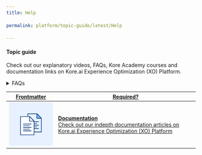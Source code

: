 ```yaml
---
title: Help

permalink: platform/topic-guide/latest/Help

---
```


#### Topic guide

  Check out our explanatory videos, FAQs, Kore Academy courses and documentation links on Kore.ai Experience Optimization (XO) Platform.

<details>
  <summary>FAQs
  </summary>

  <a class="doc-link" target="_blank" href="https://developer.kore.ai/docs/bots/chatbot-overview/chatbot-overview/">
 
  What are virtual assistants?

</a>

<a class="doc-link" target="_blank" href="https://developer.kore.ai/docs/bots/chatbot-overview/about-bots/">
 
  What are the basic concepts of virtual assistant development?

</a>


<a class="doc-link" target="_blank" href="https://developer.kore.ai/docs/bots/chatbot-overview/getting-started-bots/">
 
  How to build virtual assistants using the Kore.ai Platform?

</a>


<a class="doc-link" target="_blank" href="https://developer.kore.ai/docs/bots/nlp/additional-notes-nlp-settings-guidelines/">

  How to improve the intent detection capabilities?

</a>

<a class="doc-link" target="_blank" href="https://developer.kore.ai/docs/bots/advanced-topics/collaborative-development/sharing-bots-for-development/">

  How to share bots with your team?

</a>

<a class="doc-link" target="_blank" href="https://developer.kore.ai/docs/bots/analyzing-your-bot/analyzing-your-bot/">

  How to analyze the virtual assistant's performance?

</a>

</details>

<a class="doc-link" target="_blank" href="https://developer.kore.ai/docs/bots/chatbot-overview/koreai-platform/">
 

| Frontmatter | Required? |
|-------------|-------------|
| ![alt text](images/docIcon.svg "Title") | **Documentation**  <br /> Check out our indepth documentation articles on Kore.ai Experience Optimization (XO) Platform | 


</a>
